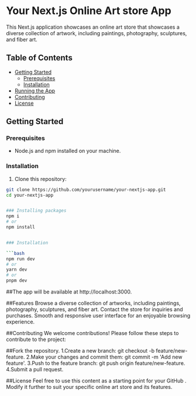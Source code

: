 # Your Next.js Online Art store App

This Next.js application showcases an online art store that showcases a diverse collection of artwork, including paintings, photography, sculptures, and fiber art.

## Table of Contents

- [Getting Started](#getting-started)
  - [Prerequisites](#prerequisites)
  - [Installation](#installation)
- [Running the App](#running-the-app)
- [Contributing](#contributing)
- [License](#license)

## Getting Started

### Prerequisites

- Node.js and npm installed on your machine.

### Installation

1. Clone this repository:

```bash
git clone https://github.com/yourusername/your-nextjs-app.git
cd your-nextjs-app


### Installing packages
npm i
# or
npm install


### Installation

```bash
npm run dev
# or
yarn dev
# or
pnpm dev
```

##The app will be available at http://localhost:3000.

##Features
Browse a diverse collection of artworks, including paintings, photography, sculptures, and fiber art.
Contact the store for inquiries and purchases.
Smooth and responsive user interface for an enjoyable browsing experience.

##Contributing
We welcome contributions! Please follow these steps to contribute to the project:

##Fork the repository.
1.Create a new branch: git checkout -b feature/new-feature.
2.Make your changes and commit them: git commit -m 'Add new feature'.
3.Push to the feature branch: git push origin feature/new-feature.
4.Submit a pull request.

##License
Feel free to use this content as a starting point for your GitHub . Modify it further to suit your specific online art store and its features.

